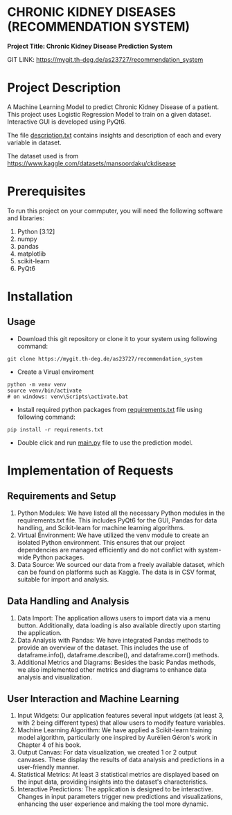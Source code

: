 # CHRONIC KIDNEY DISEASES (RECOMMENDATION SYSTEM)

**Project Title: Chronic Kidney Disease Prediction System**

GIT LINK: https://mygit.th-deg.de/as23727/recommendation_system


# Project Description

A Machine Learning Model to predict Chronic Kidney Disease of a patient. This project uses Logistic Regression Model to train on a given dataset. Interactive GUI is developed using PyQt6.

The file [description.txt](description.txt) contains insights and description of each and every variable in dataset.

The dataset used is from https://www.kaggle.com/datasets/mansoordaku/ckdisease

# Prerequisites
To run this project on your commputer, you will need the following software and libraries:
1. Python [3.12]
2. numpy
3. pandas
4. matplotlib
5. scikit-learn
6. PyQt6

# Installation
## Usage

- Download this git repository or clone it to your system using following command:
```
git clone https://mygit.th-deg.de/as23727/recommendation_system
```
- Create a Virual enviroment
```
python -m venv venv
source venv/bin/activate 
# on windows: venv\Scripts\activate.bat
```
- Install required python packages from [requirements.txt](requirements.txt) file using following command:
```
pip install -r requirements.txt
```
- Double click and run [main.py](main.py) file to use the prediction model.

# Implementation of Requests
## Requirements and Setup
1. Python Modules: We have listed all the necessary Python modules in the requirements.txt file. This includes PyQt6 for the GUI, Pandas for data handling, and Scikit-learn for machine learning algorithms.
2. Virtual Environment: We have utilized the venv module to create an isolated Python environment. This ensures that our project dependencies are managed efficiently and do not conflict with system-wide Python packages.
3. Data Source: We sourced our data from a freely available dataset, which can be found on platforms such as Kaggle. The data is in CSV format, suitable for import and analysis.

## Data Handling and Analysis
1. Data Import: The application allows users to import data via a menu button. Additionally, data loading is also available directly upon starting the application.
2. Data Analysis with Pandas: We have integrated Pandas methods to provide an overview of the dataset. This includes the use of dataframe.info(), dataframe.describe(), and dataframe.corr() methods.
3. Additional Metrics and Diagrams: Besides the basic Pandas methods, we also implemented other metrics and diagrams to enhance data analysis and visualization.

## User Interaction and Machine Learning
1. Input Widgets: Our application features several input widgets (at least 3, with 2 being different types) that allow users to modify feature variables.
2. Machine Learning Algorithm: We have applied a Scikit-learn training model algorithm, particularly one inspired by Aurélien Géron's work in Chapter 4 of his book.
3. Output Canvas: For data visualization, we created 1 or 2 output canvases. These display the results of data analysis and predictions in a user-friendly manner.
4. Statistical Metrics: At least 3 statistical metrics are displayed based on the input data, providing insights into the dataset's characteristics.
5. Interactive Predictions: The application is designed to be interactive. Changes in input parameters trigger new predictions and visualizations, enhancing the user experience and making the tool more dynamic.
